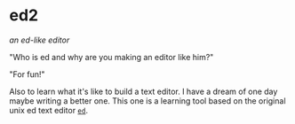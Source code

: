 # ed2

*an ed-like editor*

"Who is ed and why are you making an editor like him?"

"For fun!"

Also to learn what it's like to build a text editor. I
have a dream of one day maybe writing a better one.
This one is a learning tool based on the
original unix ed text editor
[`ed`](https://en.wikipedia.org/wiki/Ed_%28text_editor%29).
